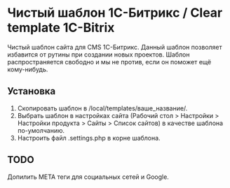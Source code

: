 # Чистый шаблон 1С-Битрикс / Clear template 1C-Bitrix

Чистый шаблон сайта для CMS 1С-Битрикс. Данный шаблон позволяет избавится от рутины при создании новых проектов.
Шаблон распространяется свободно и мы не против, если он поможет ещё кому-нибудь.

## Установка
1.  Скопировать шаблон в /local/templates/ваше_название/.
2.  Выбрать шаблон в настройках сайта (Рабочий стол > Настройки > Настройки продукта > Сайты > Список сайтов) в качестве шаблона по-умолчанию.
3.  Настроить файл .settings.php в корне шаблона.

## TODO
Допилить META теги для социальных сетей и Google.
